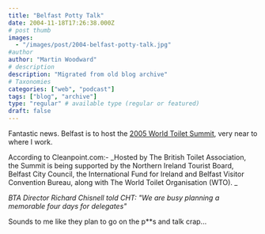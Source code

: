 ```yaml
---
title: "Belfast Potty Talk"
date: 2004-11-18T17:26:38.000Z
# post thumb
images:
  - "/images/post/2004-belfast-potty-talk.jpg"
#author
author: "Martin Woodward"
# description
description: "Migrated from old blog archive"
# Taxonomies
categories: ["web", "podcast"]
tags: ["blog", "archive"]
type: "regular" # available type (regular or featured)
draft: false
---
```


Fantastic news. Belfast is to host the [2005 World Toilet Summit](http://www.cleanpoint.com/articles/news_article.asp?news_unique_id=10557), very near to where I work.

According to Cleanpoint.com:- _Hosted by The British Toilet Association, the Summit is being supported by the Northern Ireland Tourist Board, Belfast City Council, the International Fund for Ireland and Belfast Visitor Convention Bureau, along with The World Toilet Organisation (WTO). _

_BTA Director Richard Chisnell told CHT: "We are busy planning a memorable four days for delegates"_

Sounds to me like they plan to go on the p\*\*s and talk crap...
